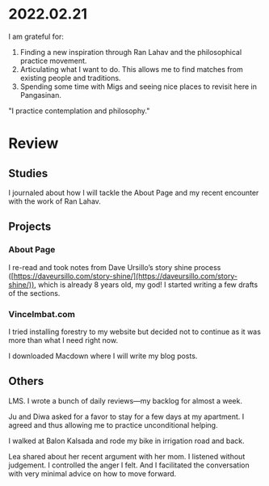 # 2022.02.21

I am grateful for:

1. Finding a new inspiration through Ran Lahav and the philosophical practice movement.
2. Articulating what I want to do. This allows me to find matches from existing people and traditions.
3. Spending some time with Migs and seeing nice places to revisit here in Pangasinan.

"I practice contemplation and philosophy."

# Review

## Studies

I journaled about how I will tackle the About Page and my recent encounter with the work of Ran Lahav.

## Projects

### About Page

I re-read and took notes from Dave Ursillo’s story shine process ([https://daveursillo.com/story-shine/](https://daveursillo.com/story-shine/)), which is already 8 years old, my god! I started writing a few drafts of the sections.

### VinceImbat.com

I tried installing forestry to my website but decided not to continue as it was more than what I need right now.

I downloaded Macdown where I will write my blog posts.

## Others

LMS. I wrote a bunch of daily reviews—my backlog for almost a week.

Ju and Diwa asked for a favor to stay for a few days at my apartment. I agreed and thus allowing me to practice unconditional helping.

I walked at Balon Kalsada and rode my bike in irrigation road and back.

Lea shared about her recent argument with her mom. I listened without judgement. I controlled the anger I felt. And I facilitated the conversation with very minimal advice on how to move forward.

